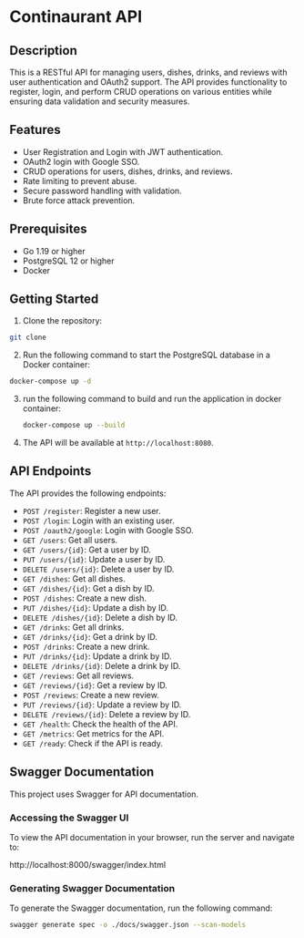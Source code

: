 
[comment]: # (create a readme file for the project)

# Continaurant API

## Description

This is a RESTful API for managing users, dishes, drinks, and reviews with user authentication and OAuth2 support. The API provides functionality to register, login, and perform CRUD operations on various entities while ensuring data validation and security measures.

## Features

- User Registration and Login with JWT authentication.
- OAuth2 login with Google SSO.
- CRUD operations for users, dishes, drinks, and reviews.
- Rate limiting to prevent abuse.
- Secure password handling with validation.
- Brute force attack prevention.

## Prerequisites

- Go 1.19 or higher
- PostgreSQL 12 or higher
- Docker 

## Getting Started

1. Clone the repository:

```bash
git clone
```


2. Run the following command to start the PostgreSQL database in a Docker container:

```bash
docker-compose up -d
```

3. run the following command to build and run the application in docker container:
    
    ```bash
    docker-compose up --build
    ```

5. The API will be available at `http://localhost:8080`.

## API Endpoints

The API provides the following endpoints:

- `POST /register`: Register a new user.
- `POST /login`: Login with an existing user.
- `POST /oauth2/google`: Login with Google SSO.
- `GET /users`: Get all users.
- `GET /users/{id}`: Get a user by ID.
- `PUT /users/{id}`: Update a user by ID.
- `DELETE /users/{id}`: Delete a user by ID.
- `GET /dishes`: Get all dishes.
- `GET /dishes/{id}`: Get a dish by ID.
- `POST /dishes`: Create a new dish.
- `PUT /dishes/{id}`: Update a dish by ID.
- `DELETE /dishes/{id}`: Delete a dish by ID.
- `GET /drinks`: Get all drinks.
- `GET /drinks/{id}`: Get a drink by ID.
- `POST /drinks`: Create a new drink.
- `PUT /drinks/{id}`: Update a drink by ID.
- `DELETE /drinks/{id}`: Delete a drink by ID.
- `GET /reviews`: Get all reviews.
- `GET /reviews/{id}`: Get a review by ID.
- `POST /reviews`: Create a new review.
- `PUT /reviews/{id}`: Update a review by ID.
- `DELETE /reviews/{id}`: Delete a review by ID.
- `GET /health`: Check the health of the API.
- `GET /metrics`: Get metrics for the API.
- `GET /ready`: Check if the API is ready.


## Swagger Documentation

This project uses Swagger for API documentation.

### Accessing the Swagger UI

To view the API documentation in your browser, run the server and navigate to:

http://localhost:8000/swagger/index.html

### Generating Swagger Documentation

To generate the Swagger documentation, run the following command:

```sh
swagger generate spec -o ./docs/swagger.json --scan-models
```


